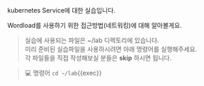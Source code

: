 kubernetes Service에 대한 실습입니다.  

Wordload를 사용하기 위한 접근방법(네트워킹)에 대해 알아볼게요.

> 실습에 사용되는 파일은 ~/lab 디렉토리에 있습니다.  
> 미리 준비된 실습파일을 사용하시려면 아래 명령어를 실행해주세요.  
> 각 파일들을 직접 작성해보실 분들은 **skip** 하시면 됩니다.

> 💻 명령어 `cd ~/lab`{{exec}}